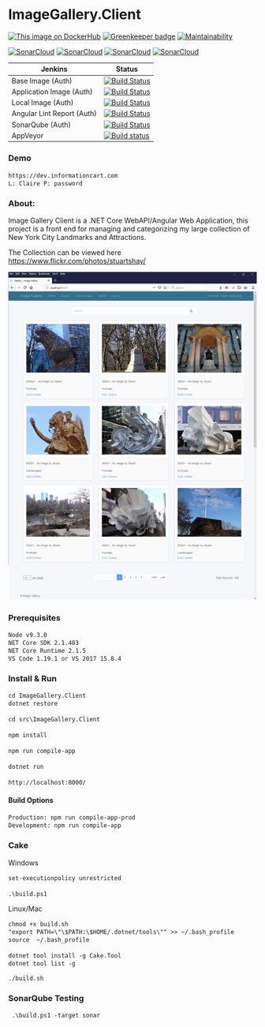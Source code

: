 # ImageGallery.Client

[![This image on DockerHub](https://img.shields.io/docker/pulls/stuartshay/imagegallery-client.svg)](https://hub.docker.com/r/stuartshay/imagegallery-client/)
[![Greenkeeper badge](https://badges.greenkeeper.io/stuartshay/ImageGallery.Client.svg)](https://greenkeeper.io/) [![Maintainability](https://api.codeclimate.com/v1/badges/3c9179479977132ebf3d/maintainability)](https://codeclimate.com/github/stuartshay/ImageGallery.Client/maintainability)

[![SonarCloud](http://sonar.navigatorglass.com:9000/api/project_badges/measure?project=ImageGalleryClient&metric=alert_status)](http://sonar.navigatorglass.com:9000/dashboard?id=ImageGalleryClient)
[![SonarCloud](http://sonar.navigatorglass.com:9000/api/project_badges/measure?project=ImageGalleryClient&metric=reliability_rating)](http://sonar.navigatorglass.com:9000/dashboard?id=ImageGalleryClient)
[![SonarCloud](http://sonar.navigatorglass.com:9000/api/project_badges/measure?project=ImageGalleryClient&metric=security_rating)](http://sonar.navigatorglass.com:9000/dashboard?id=ImageGalleryClient)
[![SonarCloud](http://sonar.navigatorglass.com:9000/api/project_badges/measure?project=ImageGalleryClient&metric=sqale_rating)](http://sonar.navigatorglass.com:9000/dashboard?id=ImageGalleryClient)


 Jenkins | Status  
------------ | -------------
Base Image (Auth) | [![Build Status](https://jenkins.navigatorglass.com/buildStatus/icon?job=ImageGallery-Auth/ImageGallery-Auth-base)](https://jenkins.navigatorglass.com/job/ImageGallery-Auth/job/ImageGallery-Auth-base/)
Application Image (Auth) | [![Build Status](https://jenkins.navigatorglass.com/buildStatus/icon?job=ImageGallery-Auth/ImageGallery-Auth-build)](https://jenkins.navigatorglass.com/job/ImageGallery-Auth/job/ImageGallery-Auth-build/)
Local Image (Auth) | [![Build Status](https://jenkins.navigatorglass.com/buildStatus/icon?job=ImageGallery-Auth/ImageGallery-Auth-local)](https://jenkins.navigatorglass.com/job/ImageGallery-Auth/job/ImageGallery-Auth-local/)
Angular Lint Report (Auth) | [![Build Status](https://jenkins.navigatorglass.com/buildStatus/icon?job=ImageGallery-Auth/ImageGallery-Auth-report-check)](https://jenkins.navigatorglass.com/job/ImageGallery-Auth/job/ImageGallery-Auth-report-check/)
SonarQube (Auth) | [![Build Status](https://jenkins.navigatorglass.com/buildStatus/icon?job=ImageGallery-Auth/ImageGallery-Auth-sonarqube)](https://jenkins.navigatorglass.com/job/ImageGallery-Auth/job/ImageGallery-Auth-sonarqube/)
AppVeyor |[![Build status](https://ci.appveyor.com/api/projects/status/iub0tbs42d9ut0g7?svg=true)](https://ci.appveyor.com/project/StuartShay/imagegallery-client)

### Demo
```
https://dev.informationcart.com
L: Claire P: password
```

### About:

Image Gallery Client is a .NET Core WebAPI/Angular Web Application, this project is a front end for managing and categorizing my large collection of New York City Landmarks and Attractions. 

The Collection can be viewed here    
https://www.flickr.com/photos/stuartshay/


![](assets/web.png)


### Prerequisites

```
Node v9.3.0
NET Core SDK 2.1.403
NET Core Runtime 2.1.5
VS Code 1.19.1 or VS 2017 15.8.4
```

### Install & Run

```
cd ImageGallery.Client
dotnet restore

cd src\ImageGallery.Client

npm install

npm run compile-app

dotnet run

http://localhost:8000/
```
#### Build Options 

```
Production: npm run compile-app-prod
Development: npm run compile-app
```
### Cake

Windows 

```
set-executionpolicy unrestricted

.\build.ps1
```

Linux/Mac
```
chmod +x build.sh
"export PATH=\"\$PATH:\$HOME/.dotnet/tools\"" >> ~/.bash_profile
source  ~/.bash_profile

dotnet tool install -g Cake.Tool
dotnet tool list -g
```

```
./build.sh
```

### SonarQube Testing 

```
 .\build.ps1 -target sonar
```

